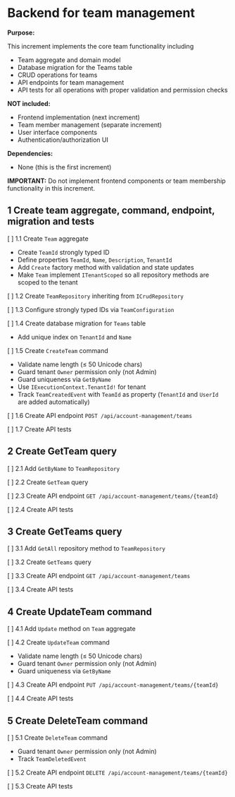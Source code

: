 # Backend for team management

**Purpose:**

This increment implements the core team functionality including
- Team aggregate and domain model
- Database migration for the Teams table
- CRUD operations for teams
- API endpoints for team management
- API tests for all operations with proper validation and permission checks

**NOT included:**
- Frontend implementation (next increment)
- Team member management (separate increment)
- User interface components
- Authentication/authorization UI

**Dependencies:**
- None (this is the first increment)

**IMPORTANT:**
Do not implement frontend components or team membership functionality in this increment.  

## 1 Create team aggregate, command, endpoint, migration and tests

[ ] 1.1 Create `Team` aggregate
  - Create `TeamId` strongly typed ID
  - Define properties `TeamId`, `Name`, `Description`, `TenantId`
  - Add `Create` factory method with validation and state updates
  - Make `Team` implement `ITenantScoped` so all repository methods are scoped to the tenant

[ ] 1.2 Create `TeamRepository` inheriting from `ICrudRepository`

[ ] 1.3 Configure strongly typed IDs via `TeamConfiguration`

[ ] 1.4 Create database migration for `Teams` table
  - Add unique index on `TenantId` and `Name`

[ ] 1.5 Create `CreateTeam` command
  - Validate name length (≤ 50 Unicode chars)
  - Guard tenant `Owner` permission only (not Admin)
  - Guard uniqueness via `GetByName`
  - Use `IExecutionContext.TenantId!` for tenant
  - Track `TeamCreatedEvent` with `TeamId` as property (`TenantId` and `UserId` are added automatically)

[ ] 1.6 Create API endpoint `POST /api/account-management/teams`

[ ] 1.7 Create API tests  

## 2 Create GetTeam query

[ ] 2.1 Add `GetByName` to `TeamRepository`

[ ] 2.2 Create `GetTeam` query

[ ] 2.3 Create API endpoint `GET /api/account-management/teams/{teamId}`

[ ] 2.4 Create API tests  

## 3 Create GetTeams query

[ ] 3.1 Add `GetAll` repository method to `TeamRepository`

[ ] 3.2 Create `GetTeams` query

[ ] 3.3 Create API endpoint `GET /api/account-management/teams`

[ ] 3.4 Create API tests  

## 4 Create UpdateTeam command

[ ] 4.1 Add `Update` method on `Team` aggregate

[ ] 4.2 Create `UpdateTeam` command
  - Validate name length (≤ 50 Unicode chars)
  - Guard tenant `Owner` permission only (not Admin)
  - Guard uniqueness via `GetByName`

[ ] 4.3 Create API endpoint `PUT /api/account-management/teams/{teamId}`  

[ ] 4.4 Create API tests  

## 5 Create DeleteTeam command

[ ] 5.1 Create `DeleteTeam` command
  - Guard tenant `Owner` permission only (not Admin)
  - Track `TeamDeletedEvent`

[ ] 5.2 Create API endpoint `DELETE /api/account-management/teams/{teamId}`

[ ] 5.3 Create API tests
